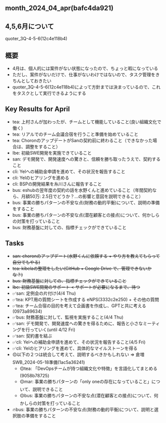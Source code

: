 month_2024_04_apr(bafc4da921)
---

## 4,5,6月について
quoter_3Q-4-5-6(12c4e118b4)

## 概要
- 4月は、個人的には案件がない状態になったので、ちょっと暇になっている
- ただし、案件がないだけで、仕事がないわけではないので、タスク管理をきちんとしておきたい
- quoter_3Q-4-5-6(12c4e118b4)によって方針までは決まっているので、これをタスクとして実行できるようにする

## Key Results for April
- tea: 上村さんが加わったが、チームとして機能していること(良い組織文化で働く)
- tea: リアルでのチーム会議合宿を行うこと準備を始めていること
- tea: ChoronのアップデートがSanの契約前に終わること（できなかった場合は、調整をすること）
- lbe: 初級SWE開発を実施できていること
- san: デモ開発で、開発速度への驚きと、信頼を勝ち取ったうえで、契約すること
- cli: Yelへの補助金申請を進めて、その状況を報告すること
- cli: Yelのヒアリングを進める
- cli: BSPの開発結果を糸川さんに報告すること
- bus: eshubの翌年度の契約の話を水野くんと進めていること（年間契約なら、月額50万: 2.5日でどうか？...の影響と意図を説明できること）
- bus: 事業の勝ちパターンの不安な点(財務の動的平衡)について、説明の準備をすること
- bus: 事業の勝ちパターンの不安な点(潜在顧客との接点)について、何かしらの対策を打っていること
- bus: 財務基盤に対しての、指標チェックができていること

## Tasks
- ~~san: choronのアップデート(水野くんに依頼する + やり方を教えてもらって自分でもやる)~~
- ~~tea: kibelaの整理をしたい(GitHub + Google Drive で、管理できないかな？)~~
- ~~bus: 財務基盤に対しての、指標チェックができていること~~
- ~~lbe: 初級SWE開発のサポート < サポートが必要になるまで、待つ~~
- ✅san: 定例会の片付け(4/4 Thu)
- ✅tea: KPT用の質問シートを作成する eNPS(3332c2e250) + その他の質問
- ✅tea: チーム合宿の目的を考えて企画書を作成し、GPTと共に考える(0973a89634)
- ✅bus: 財務基盤に対して、監視を実施すること(4/4 Thu)
- ✅san: デモ開発で、開発速度への驚きを得るために、報告と小さなミーティングを行っていく(until 4/12 Fri)
- ✅san: 契約書を結ぶ
- ✅cli: Yelへの補助金申請を進めて、その状況を報告すること(4/5 Fri)
- ✅cli: Yelのヒアリングを進めて、具体的なマイルストーンを得る
- 🟡以下の２つは統合して考えて、説明するべきかもしれない => 倉増SWB_2024-05-18準備(1ac5a36241)
  - 🟡tea: 「DevOpsチームが持つ組織文化や特徴」を言語化してまとめる(9058b78725)
  - 🟡mar: 事業の勝ちパターンの「only oneの存在になっていること」について、説明できること
  - 🟡bus: 事業の勝ちパターンの不安な点(潜在顧客との接点)について、何かしらの対策を打っていること
- 🔥bus: 事業の勝ちパターンの不安な点(財務の動的平衡)について、説明と選択肢の準備をすること
